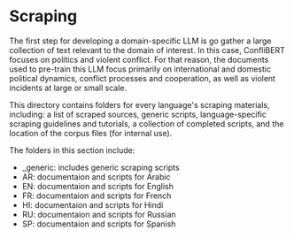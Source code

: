 # Scraping

The first step for developing a domain-specific LLM is go gather a large collection of text relevant to the domain of interest. In this case, ConfliBERT focuses on politics and violent conflict. For that reason, the documents used to pre-train this LLM focus primarily on international and domestic political dynamics, conflict processes and cooperation, as well as violent incidents at large or small scale. 

This directory contains folders for every language's scraping materials, including: a list of scraped sources, generic scripts, language-specific scraping guidelines and tutorials, a collection of completed scripts, and the location of the corpus files (for internal use).

The folders in this section include:

* _generic: includes generic scraping scripts
* AR: documentaion and scripts for Arabic 
* EN: documentaion and scripts for English 
* FR: documentaion and scripts for French 
* HI: documentaion and scripts for Hindi 
* RU: documentaion and scripts for Russian 
* SP: documentaion and scripts for Spanish
